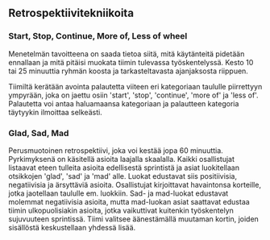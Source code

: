 ## Retrospektiivitekniikoita

### Start, Stop, Continue, More of, Less of wheel

Menetelmän tavoitteena on saada tietoa siitä, mitä käytänteitä pidetään ennallaan ja mitä pitäisi muokata tiimin tulevassa työskentelyssä. Kesto 10 tai 25 minuuttia ryhmän koosta ja tarkasteltavasta ajanjaksosta riippuen.

Tiimiltä kerätään avointa palautetta viiteen eri kategoriaan taululle piirrettyyn ympyrään, joka on jaettu osiin 'start', 'stop', 'continue', 'more of' ja 'less of'. Palautetta voi antaa haluamaansa kategoriaan ja palautteen kategoria täytyykin ilmoittaa selkeästi.


### Glad, Sad, Mad

Perusmuotoinen retrospektiivi, joka voi kestää jopa 60 minuuttia. Pyrkimyksenä on käsitellä asioita laajalla skaalalla. Kaikki osallistujat listaavat eteen tulleita asioita edellisestä sprintistä ja asiat luokitellaan otsikkojen 'glad', 'sad' ja 'mad' alle. Luokat edustavat siis positiivisia, negatiivisia ja ärsyttäviä asioita. Osallistujat kirjoittavat havaintonsa korteille, jotka jaotellaan taululle em. luokkiin. Sad- ja mad-luokat edustavat molemmat negatiivisia asioita, mutta mad-luokan asiat saattavat edustaa tiimin ulkopuolisiakin asioita, jotka vaikuttivat kuitenkin työskentelyn sujuvuuteen sprintissä. Tiimi valitsee äänestämällä muutaman kortin, joiden sisällöstä keskustellaan yhdessä lisää.

